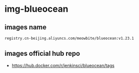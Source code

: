 # img-blueocean

## images name 

```bash
registry.cn-beijing.aliyuncs.com/meowbite/blueocean:v1.23.1

```
## images official hub repo

- https://hub.docker.com/r/jenkinsci/blueocean/tags
